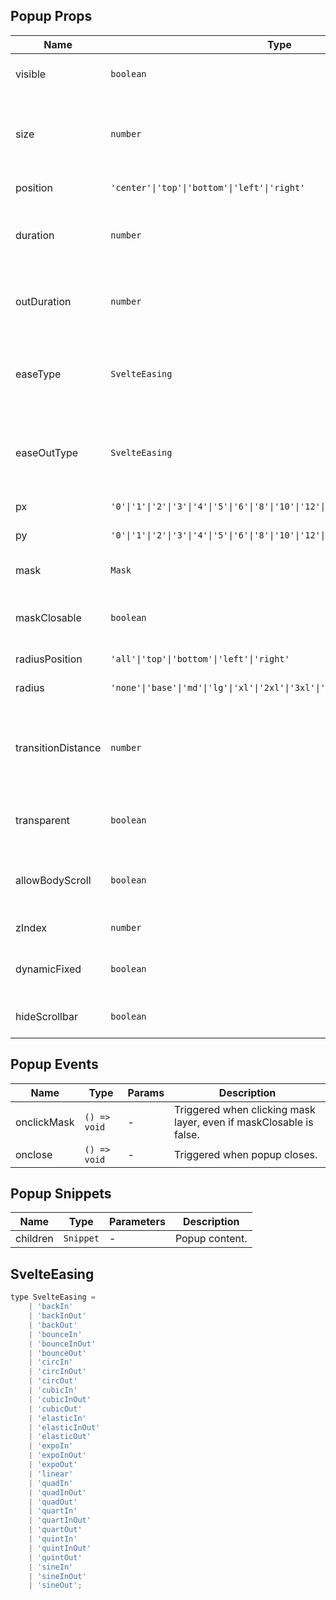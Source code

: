## Popup Props

| Name               | Type                                                                               | Default      | Required | Description                                                                                                     |
| ------------------ | ---------------------------------------------------------------------------------- | ------------ | -------- | --------------------------------------------------------------------------------------------------------------- |
| visible            | `boolean`                                                                          | `false`      | N        | Whether to show the popup.                                                                                      |
| size               | `number`                                                                           | `40`         | N        | Popup size. When value is 0, size is determined by inner elements.                                              |
| position           | `'center'\|'top'\|'bottom'\|'left'\|'right'`                                       | `'bottom'`   | N        | Display position.                                                                                               |
| duration           | `number`                                                                           | `450`        | N        | Enter animation transition duration in ms.                                                                      |
| outDuration        | `number`                                                                           | `240`        | N        | Exit animation transition duration in ms.                                                                       |
| easeType           | `SvelteEasing`                                                                     | `'cubicOut'` | N        | Enter animation type, 31 values available, see [svelte/easing](https://svelte.dev/docs#run-time-svelte-easing). |
| easeOutType        | `SvelteEasing`                                                                     | `'cubicOut'` | N        | Exit animation type, 31 values available, see [svelte/easing](https://svelte.dev/docs#run-time-svelte-easing).  |
| px                 | `'0'\|'1'\|'2'\|'3'\|'4'\|'5'\|'6'\|'8'\|'10'\|'12'\|'16'\|'20'`                   | `'0'`        | N        | Horizontal padding.                                                                                             |
| py                 | `'0'\|'1'\|'2'\|'3'\|'4'\|'5'\|'6'\|'8'\|'10'\|'12'\|'16'\|'24'\|'32'\|'48'\|'64'` | `'0'`        | N        | Vertical padding.                                                                                               |
| mask               | `Mask`                                                                             | `{}`         | N        | Mask layer parameters [Mask Props](https://stdf.design/#/components?nav=mask&tab=1).                            |
| maskClosable       | `boolean`                                                                          | `true`       | N        | Whether clicking mask layer closes popup.                                                                       |
| radiusPosition     | `'all'\|'top'\|'bottom'\|'left'\|'right'`                                          | `'top'`      | N        | Border radius position.                                                                                         |
| radius             | `'none'\|'base'\|'md'\|'lg'\|'xl'\|'2xl'\|'3xl'\|'full'`                           | `'none'`     | N        | Border radius size.                                                                                             |
| transitionDistance | `number`                                                                           | `0`          | N        | Animation distance when popup size is determined by inner elements.                                             |
| transparent        | `boolean`                                                                          | `false`      | N        | Whether background is transparent.                                                                              |
| allowBodyScroll    | `boolean`                                                                          | `true`       | N        | Whether to allow body scrolling when popup is shown.                                                            |
| zIndex             | `number`                                                                           | `600`        | N        | z-index value.                                                                                                  |
| dynamicFixed       | `boolean`                                                                          | `true`       | N        | Whether to use dynamic fixed positioning.                                                                       |
| hideScrollbar      | `boolean`                                                                          | `false`      | N        | Whether to hide scrollbar in scroll area.                                                                       |

## Popup Events

| Name        | Type         | Params | Description                                                        |
| ----------- | ------------ | ------ | ------------------------------------------------------------------ |
| onclickMask | `() => void` | -      | Triggered when clicking mask layer, even if maskClosable is false. |
| onclose     | `() => void` | -      | Triggered when popup closes.                                       |

## Popup Snippets

| Name     | Type      | Parameters | Description    |
| -------- | --------- | ---------- | -------------- |
| children | `Snippet` | -          | Popup content. |

## SvelteEasing

```javascript
type SvelteEasing =
	| 'backIn'
	| 'backInOut'
	| 'backOut'
	| 'bounceIn'
	| 'bounceInOut'
	| 'bounceOut'
	| 'circIn'
	| 'circInOut'
	| 'circOut'
	| 'cubicIn'
	| 'cubicInOut'
	| 'cubicOut'
	| 'elasticIn'
	| 'elasticInOut'
	| 'elasticOut'
	| 'expoIn'
	| 'expoInOut'
	| 'expoOut'
	| 'linear'
	| 'quadIn'
	| 'quadInOut'
	| 'quadOut'
	| 'quartIn'
	| 'quartInOut'
	| 'quartOut'
	| 'quintIn'
	| 'quintInOut'
	| 'quintOut'
	| 'sineIn'
	| 'sineInOut'
	| 'sineOut';
```
